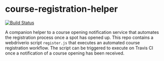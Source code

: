 # course-registration-helper

[![Build Status](https://travis-ci.com/leekevinyg/react-tag-input.svg?branch=master)](https://travis-ci.com/leekevinyg/course-registration-helper)

A companion helper to a course opening notification service that automates the registration process once a spot has opened up. This repo contains a webdriverio script ```register.js``` that executes an automated course registration workflow. The script can be triggered to execute on Travis CI once a notification of a course opening has been received.
